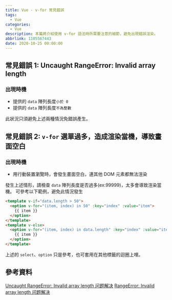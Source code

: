 ```yaml
---
title: Vue - v-for 常見錯誤
tags:
  - Vue
categories:
  - Vue
description: 本篇將介紹使用 v-for 語法時所需要注意的細節，避免出現錯誤渲染。
abbrlink: 1105567443
date: 2020-10-25 00:00:00
---
```

## 常見錯誤 1: Uncaught RangeError: Invalid array length
  ### 出現時機
  * 提供的 `data` 陣列長度`小於 0`
  * 提供的 `data` 陣列長度`不為整數`
  
此狀況只須避免上述兩種情況免錯誤產生。
## 常見錯誤 2: `v-for` 選單過多，造成渲染當機，導致畫面空白
  ### 出現時機
  * 用行動裝置瀏覽時，會發生畫面空白，連其他 DOM 元素都無法渲染
  
發生上述情形，請檢查 `data` 陣列長度是否過多(ex:99999)，太多會導致渲染當機。
可參考以下範例，避免此情況發生
  ``` HTML
  <template v-if="data.length > 50">
    <option v-for="(item, index) in 50" :key="index" :value="item">
      {{ item }}
    </option>
  </template>
  <template v-else>
    <option v-for="(item, index) in data.length" :key="index" :value="item">
      {{ item }}
    </option>
  </template>
  ```
  上述的 `select`、`option` 只是參考，也可套用在其他標籤的迴圈上哩。


## 參考資料
[Uncaught RangeError: Invalid array length 问题解决](https://blog.csdn.net/violetjack0808/article/details/54892889)
[RangeError: Invalid array length 问题解决](https://blog.csdn.net/qq_39400014/article/details/105558394)